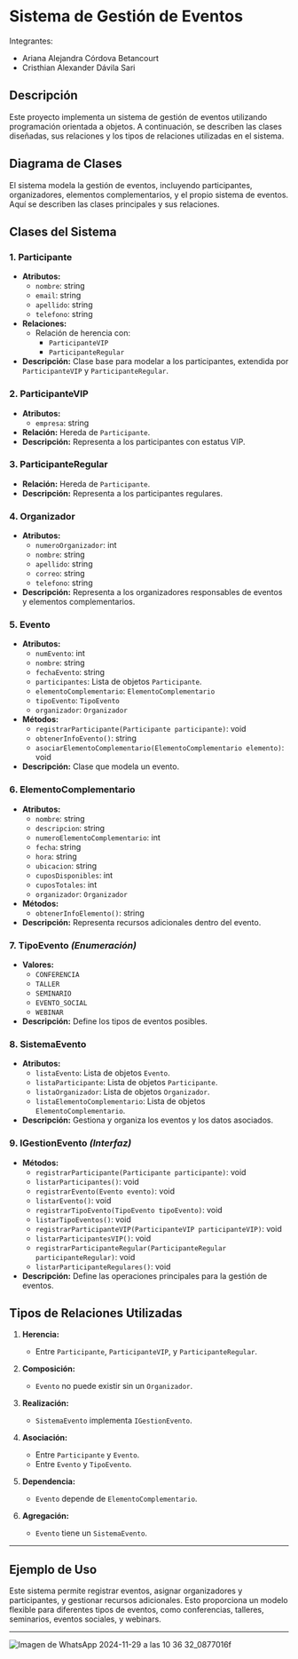 # Sistema de Gestión de Eventos
Integrantes: 
- Ariana Alejandra Córdova Betancourt
- Cristhian Alexander Dávila Sari

## Descripción
Este proyecto implementa un sistema de gestión de eventos utilizando programación orientada a objetos. A continuación, se describen las clases diseñadas, sus relaciones y los tipos de relaciones utilizadas en el sistema.

## Diagrama de Clases

El sistema modela la gestión de eventos, incluyendo participantes, organizadores, elementos complementarios, y el propio sistema de eventos. Aquí se describen las clases principales y sus relaciones.


## Clases del Sistema

### 1. **Participante**
- **Atributos:**
  - `nombre`: string
  - `email`: string
  - `apellido`: string
  - `telefono`: string
- **Relaciones:**
  - Relación de herencia con:
    - `ParticipanteVIP`
    - `ParticipanteRegular`
- **Descripción:** Clase base para modelar a los participantes, extendida por `ParticipanteVIP` y `ParticipanteRegular`.

### 2. **ParticipanteVIP**
- **Atributos:**
  - `empresa`: string
- **Relación:** Hereda de `Participante`.
- **Descripción:** Representa a los participantes con estatus VIP.

### 3. **ParticipanteRegular**
- **Relación:** Hereda de `Participante`.
- **Descripción:** Representa a los participantes regulares.

### 4. **Organizador**
- **Atributos:**
  - `numeroOrganizador`: int
  - `nombre`: string
  - `apellido`: string
  - `correo`: string
  - `telefono`: string
- **Descripción:** Representa a los organizadores responsables de eventos y elementos complementarios.

### 5. **Evento**
- **Atributos:**
  - `numEvento`: int
  - `nombre`: string
  - `fechaEvento`: string
  - `participantes`: Lista de objetos `Participante`.
  - `elementoComplementario`: `ElementoComplementario`
  - `tipoEvento`: `TipoEvento`
  - `organizador`: `Organizador`
- **Métodos:**
  - `registrarParticipante(Participante participante)`: void
  - `obtenerInfoEvento()`: string
  - `asociarElementoComplementario(ElementoComplementario elemento)`: void
- **Descripción:** Clase que modela un evento.

### 6. **ElementoComplementario**
- **Atributos:**
  - `nombre`: string
  - `descripcion`: string
  - `numeroElementoComplementario`: int
  - `fecha`: string
  - `hora`: string
  - `ubicacion`: string
  - `cuposDisponibles`: int
  - `cuposTotales`: int
  - `organizador`: `Organizador`
- **Métodos:**
  - `obtenerInfoElemento()`: string
- **Descripción:** Representa recursos adicionales dentro del evento.

### 7. **TipoEvento** *(Enumeración)*
- **Valores:**
  - `CONFERENCIA`
  - `TALLER`
  - `SEMINARIO`
  - `EVENTO_SOCIAL`
  - `WEBINAR`
- **Descripción:** Define los tipos de eventos posibles.

### 8. **SistemaEvento**
- **Atributos:**
  - `listaEvento`: Lista de objetos `Evento`.
  - `listaParticipante`: Lista de objetos `Participante`.
  - `listaOrganizador`: Lista de objetos `Organizador`.
  - `listaElementoComplementario`: Lista de objetos `ElementoComplementario`.
- **Descripción:** Gestiona y organiza los eventos y los datos asociados.

### 9. **IGestionEvento** *(Interfaz)*
- **Métodos:**
  - `registrarParticipante(Participante participante)`: void 
  - `listarParticipantes()`: void 
  - `registrarEvento(Evento evento)`: void
  - `listarEvento()`: void
  - `registrarTipoEvento(TipoEvento tipoEvento)`: void
  - `listarTipoEventos()`: void
  - `registrarParticipanteVIP(ParticipanteVIP participanteVIP)`: void
  - `listarParticipantesVIP()`: void
  - `registrarParticipanteRegular(ParticipanteRegular participanteRegular)`: void
  - `listarParticipanteRegulares()`: void
- **Descripción:** Define las operaciones principales para la gestión de eventos.


## Tipos de Relaciones Utilizadas

1. **Herencia:** 
   - Entre `Participante`, `ParticipanteVIP`, y `ParticipanteRegular`.

2. **Composición:**
   - `Evento` no puede existir sin un `Organizador`.

3. **Realización:**
   - `SistemaEvento` implementa `IGestionEvento`.

4. **Asociación:**
   - Entre `Participante` y `Evento`.
   - Entre `Evento` y `TipoEvento`.

5. **Dependencia:**
   - `Evento` depende de `ElementoComplementario`.

4. **Agregación:**
   - `Evento` tiene un `SistemaEvento`.

---

## Ejemplo de Uso

Este sistema permite registrar eventos, asignar organizadores y participantes, y gestionar recursos adicionales. Esto proporciona un modelo flexible para diferentes tipos de eventos, como conferencias, talleres, seminarios, eventos sociales, y webinars.

---


![Imagen de WhatsApp 2024-11-29 a las 10 36 32_0877016f](https://github.com/user-attachments/assets/9ed940c6-8146-43d4-ae71-80ea627ea327)

  
